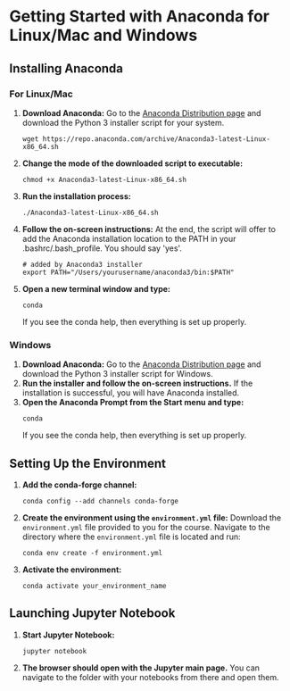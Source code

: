 # Getting Started with Anaconda for Linux/Mac and Windows

## Installing Anaconda

### For Linux/Mac

1. **Download Anaconda:**
   Go to the [Anaconda Distribution page](https://www.anaconda.com/products/distribution) and download the Python 3 installer script for your system.
   ```
   wget https://repo.anaconda.com/archive/Anaconda3-latest-Linux-x86_64.sh
   ```
2. **Change the mode of the downloaded script to executable:**
   ```
   chmod +x Anaconda3-latest-Linux-x86_64.sh
   ```
3. **Run the installation process:**
   ```
   ./Anaconda3-latest-Linux-x86_64.sh
   ```
4. **Follow the on-screen instructions:**
   At the end, the script will offer to add the Anaconda installation location to the PATH in your .bashrc/.bash_profile. You should say 'yes'.
   ```
   # added by Anaconda3 installer
   export PATH="/Users/yourusername/anaconda3/bin:$PATH"
   ```
5. **Open a new terminal window and type:**
   ```
   conda
   ```
   If you see the conda help, then everything is set up properly.
   
### Windows
1. **Download Anaconda:**
   Go to the [Anaconda Distribution page](https://www.anaconda.com/products/distribution) and download the Python 3 installer script for Windows.
2. **Run the installer and follow the on-screen instructions.**
   If the installation is successful, you will have Anaconda installed.
3. **Open the Anaconda Prompt from the Start menu and type:**
   ```
   conda
   ```
   If you see the conda help, then everything is set up properly.

## Setting Up the Environment
1. **Add the conda-forge channel:**
   ```
   conda config --add channels conda-forge
   ```
2. **Create the environment using the `environment.yml` file:**
   Download the `environment.yml` file provided to you for the course. Navigate to the directory where the `environment.yml` file is located and run:
   ```
   conda env create -f environment.yml
   ```
3. **Activate the environment:**
   ```
   conda activate your_environment_name
   ```

## Launching Jupyter Notebook
1. **Start Jupyter Notebook:**
   ```
   jupyter notebook
   ```
2. **The browser should open with the Jupyter main page.**
   You can navigate to the folder with your notebooks from there and open them.
